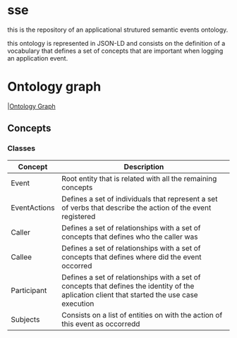 # sse
this is the repository of an applicational strutured semantic events ontology.  

this ontology is represented in JSON-LD and consists on the definition of a vocabulary that defines a set of concepts that are important when logging an application event. 

# Ontology graph


|[Ontology Graph](/images/OntologiaSSE.png)

## Concepts 
### Classes 

|Concept|Description|
|-------|-----------|
|Event|Root entity that is related with all the remaining concepts|
|EventActions|Defines a set of individuals that represent a set of verbs that describe the action of the event registered|
|Caller|Defines a set of relationships with a set of concepts that defines who the caller was|
|Callee|Defines a set of relationships with a set of concepts that defines where did the event occorred|
|Participant|Defines a set of relationships with a set of concepts that defines the identity of the aplication client that started the use case execution|
|Subjects|Consists on a list of entities on with the action of this event as occorredd|
